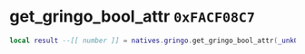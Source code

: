 # get_gringo_bool_attr `0xFACF08C7`

```lua
local result --[[ number ]] = natives.gringo.get_gringo_bool_attr(_unk0 --[[ number ]], _unk1 --[[ number ]], _unk2 --[[ number ]])
```